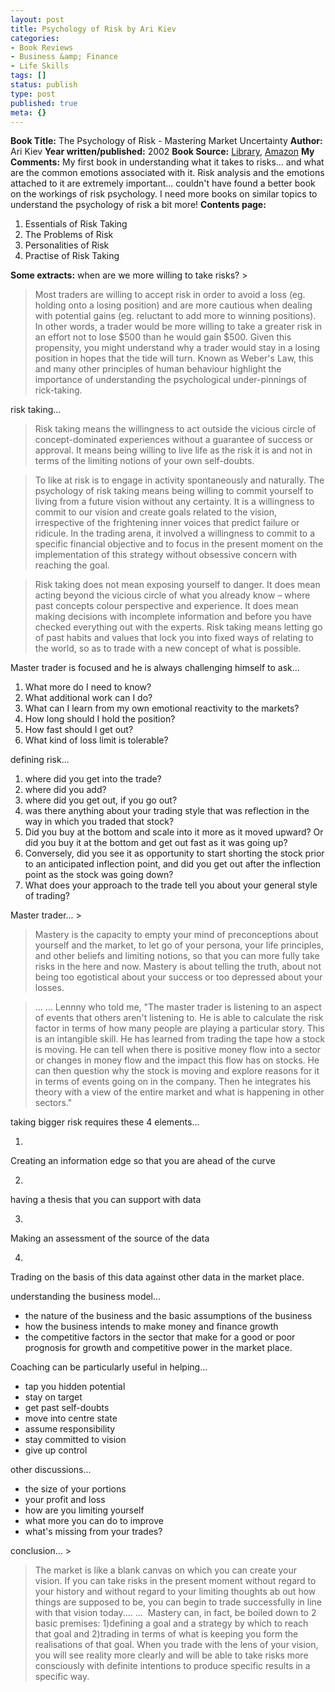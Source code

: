 ```yaml
---
layout: post
title: Psychology of Risk by Ari Kiev
categories:
- Book Reviews
- Business &amp; Finance
- Life Skills
tags: []
status: publish
type: post
published: true
meta: {}
---
```

**Book Title:** The Psychology of Risk - Mastering Market Uncertainty **Author:** Ari Kiev **Year written/published:** 2002 **Book Source:** [Library](http://vistaweb.nlb.gov.sg/cgi-bin/cw_cgi?fullRecord+10924+3002+11137453+1+1), [Amazon](http://www.amazon.com/Psychology-Risk-Mastering-Market-Uncertainty/dp/0471403873) **My Comments:** My first book in understanding what it takes to risks... and what are the common emotions associated with it. Risk analysis and the emotions attached to it are extremely important... couldn't have found a better book on the workings of risk psychology. I need more books on similar topics to understand the psychology of risk a bit more! **Contents page:**
1. Essentials of Risk Taking
2. The Problems of Risk
3. Personalities of Risk
4. Practise of Risk Taking

**Some extracts:** when are we more willing to take risks? >  

> Most traders are willing to accept risk in order to avoid a loss (eg. holding onto a losing position) and are more cautious when dealing with potential gains (eg. reluctant to add more to winning positions). In other words, a trader would be more willing to take a greater risk in an effort not to lose $500 than he would gain $500. Given this propensity, you might understand why a trader would stay in a losing position in hopes that the tide will turn. Known as Weber's Law, this and many other principles of human behaviour highlight the importance of understanding the psychological under-pinnings of rick-taking.

risk taking...

>  

> Risk taking means the willingness to act outside the vicious circle of concept-dominated experiences without a guarantee of success or approval. It means being willing to live life as the risk it is and not in terms of the limiting notions of your own self-doubts.

> To like at risk is to engage in activity spontaneously and naturally. The psychology of risk taking means being willing to commit yourself to living from a future vision without any certainty. It is a willingness to commit to our vision and create goals related to the vision, irrespective of the frightening inner voices that predict failure or ridicule. In the trading arena, it involved a willingness to commit to a specific financial objective and to focus in the present moment on the implementation of this strategy without obsessive concern with reaching the goal.

>  

> Risk taking does not mean exposing yourself to danger. It does mean acting beyond the vicious circle of what you already know – where past concepts colour perspective and experience. It does mean making decisions with incomplete information and before you have checked everything out with the experts. Risk taking means letting go of past habits and values that lock you into fixed ways of relating to the world, so as to trade with a new concept of what is possible.

Master trader is focused and he is always challenging himself to ask…

1. What more do I need to know?
2. What additional work can I do?
3. What can I learn from my own emotional reactivity to the markets?
4. How long should I hold the position?
5. How fast should I get out?
6. What kind of loss limit is tolerable?

defining risk...

1. where did you get into the trade?
2. where did you add?
3. where did you get out, if you go out?
4. was there anything about your trading style that was reflection in the way in which you traded that stock?
5. Did you buy at the bottom and scale into it more as it moved upward? Or did you buy it at the bottom and get out fast as it was going up?
6. Conversely, did you see it as opportunity to start shorting the stock prior to an anticipated inflection point, and did you get out after the inflection point as the stock was going down?
7. What does your approach to the trade tell you about your general style of trading?

Master trader... >  

> Mastery is the capacity to empty your mind of preconceptions about yourself and the market, to let go of your persona, your life principles, and other beliefs and limiting notions, so that you can more fully take risks in the here and now. Mastery is about telling the truth, about not being too egotistical about your success or too depressed about your losses.

> ... ... Lennny who told me, "The master trader is listening to an aspect of events that others aren't listening to. He is able to calculate the risk factor in terms of how many people are playing a particular story. This is an intangible skill. He has learned from trading the tape how a stock is moving. He can tell when there is positive money flow into a sector or changes in money flow and the impact this flow has on stocks. He can then question why the stock is moving and explore reasons for it in terms of events going on in the company. Then he integrates his theory with a view of the entire market and what is happening in other sectors."

taking bigger risk requires these 4 elements...

1.  

Creating an information edge so that you are ahead of the curve

2.  

having a thesis that you can support with data

3.  

Making an assessment of the source of the data

4.  

Trading on the basis of this data against other data in the market place.

understanding the business model...

- the nature of the business and the basic assumptions of the business
- how the business intends to make money and finance growth
- the competitive factors in the sector that make for a good or poor prognosis for growth and competitive power in the market place.

Coaching can be particularly useful in helping...
- tap you hidden potential
- stay on target
- get past self-doubts
- move into centre state
- assume responsibility
- stay committed to vision
- give up control

other discussions...
- the size of your portions
- your profit and loss
- how are you limiting yourself
- what more you can do to improve
- what's missing from your trades?

conclusion... >  

> The market is like a blank canvas on which you can create your vision. If you can take risks in the present moment without regard to your history and without regard to your limiting thoughts ab out how things are supposed to be, you can begin to trade successfully in line with that vision today.... ...  Mastery can, in fact, be boiled down to 2 basic premises: 1)defining a goal and a strategy by which to reach that goal and 2)trading in terms of what is keeping you form the realisations of that goal. When you trade with the lens of your vision, you will see reality more clearly and will be able to take risks more consciously with definite intentions to produce specific results in a specific way.

